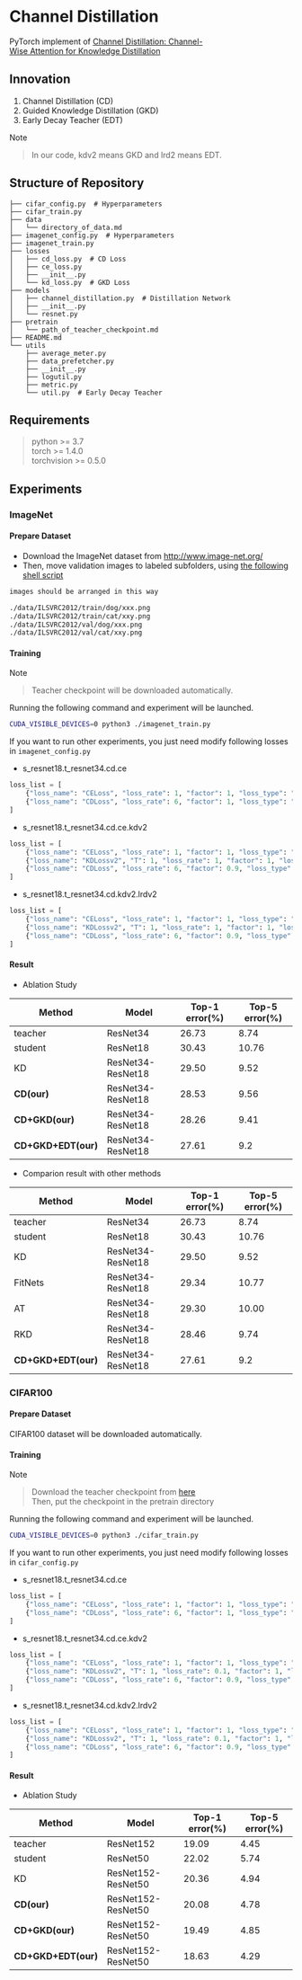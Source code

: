 # Channel Distillation

PyTorch implement of [Channel Distillation: Channel-Wise Attention for Knowledge Distillation](https://arxiv.org/abs/2006.01683)

## Innovation

1. Channel Distillation (CD)
2. Guided Knowledge Distillation (GKD)
3. Early Decay Teacher (EDT)

Note
> In our code, kdv2 means GKD and lrd2 means EDT.

## Structure of Repository
```
├── cifar_config.py  # Hyperparameters
├── cifar_train.py
├── data
│   └── directory_of_data.md
├── imagenet_config.py  # Hyperparameters
├── imagenet_train.py
├── losses
│   ├── cd_loss.py  # CD Loss
│   ├── ce_loss.py
│   ├── __init__.py
│   └── kd_loss.py  # GKD Loss
├── models
│   ├── channel_distillation.py  # Distillation Network
│   ├── __init__.py
│   └── resnet.py
├── pretrain
│   └── path_of_teacher_checkpoint.md
├── README.md
└── utils
    ├── average_meter.py
    ├── data_prefetcher.py
    ├── __init__.py
    ├── logutil.py
    ├── metric.py
    └── util.py  # Early Decay Teacher
```

## Requirements

> python >= 3.7  
> torch >= 1.4.0  
> torchvision >= 0.5.0

## Experiments

### ImageNet

#### Prepare Dataset

+ Download the ImageNet dataset from http://www.image-net.org/
+ Then, move validation images to labeled subfolders, using [the following shell script](https://raw.githubusercontent.com/soumith/imagenetloader.torch/master/valprep.sh)

```bash
images should be arranged in this way

./data/ILSVRC2012/train/dog/xxx.png
./data/ILSVRC2012/train/cat/xxy.png
./data/ILSVRC2012/val/dog/xxx.png
./data/ILSVRC2012/val/cat/xxy.png
```

#### Training

Note  
> Teacher checkpoint will be downloaded automatically.  

Running the following command and experiment will be launched.

```bash
CUDA_VISIBLE_DEVICES=0 python3 ./imagenet_train.py
```

If you want to run other experiments, you just need modify following losses in `imagenet_config.py`

+ s_resnet18.t_resnet34.cd.ce
```python
loss_list = [
    {"loss_name": "CELoss", "loss_rate": 1, "factor": 1, "loss_type": "ce_family", "loss_rate_decay": "lrdv1"},
    {"loss_name": "CDLoss", "loss_rate": 6, "factor": 1, "loss_type": "fd_family", "loss_rate_decay": "lrdv1"},
]
```

+ s_resnet18.t_resnet34.cd.ce.kdv2
```python
loss_list = [
    {"loss_name": "CELoss", "loss_rate": 1, "factor": 1, "loss_type": "ce_family", "loss_rate_decay": "lrdv1"},
    {"loss_name": "KDLossv2", "T": 1, "loss_rate": 1, "factor": 1, "loss_type": "kdv2_family", "loss_rate_decay": "lrdv1"},
    {"loss_name": "CDLoss", "loss_rate": 6, "factor": 0.9, "loss_type": "fd_family", "loss_rate_decay": "lrdv1"},
]
```

+ s_resnet18.t_resnet34.cd.kdv2.lrdv2
```python
loss_list = [
    {"loss_name": "CELoss", "loss_rate": 1, "factor": 1, "loss_type": "ce_family", "loss_rate_decay": "lrdv2"},
    {"loss_name": "KDLossv2", "T": 1, "loss_rate": 1, "factor": 1, "loss_type": "kdv2_family", "loss_rate_decay": "lrdv2"},
    {"loss_name": "CDLoss", "loss_rate": 6, "factor": 0.9, "loss_type": "fd_family", "loss_rate_decay": "lrdv2"},
]
```

#### Result

+ Ablation Study

| Method | Model | Top-1 error(%) | Top-5 error(%) |
| -- | -- | -- | -- |
| teacher | ResNet34 | 26.73 | 8.74 |
| student | ResNet18 | 30.43 | 10.76 |
| KD | ResNet34-ResNet18 | 29.50 | 9.52 |
| **CD(our)** | ResNet34-ResNet18 | 28.53 | 9.56 |
| **CD+GKD(our)** | ResNet34-ResNet18 | 28.26 | 9.41 |
| **CD+GKD+EDT(our)** | ResNet34-ResNet18 | 27.61 | 9.2 |

+ Comparion result with other methods

| Method | Model | Top-1 error(%) | Top-5 error(%) |
| -- | -- | -- | -- |
| teacher | ResNet34 | 26.73 | 8.74 |
| student | ResNet18 | 30.43 | 10.76 |
| KD | ResNet34-ResNet18 | 29.50 | 9.52 |
| FitNets | ResNet34-ResNet18 | 29.34 | 10.77 |
| AT | ResNet34-ResNet18 | 29.30 | 10.00 |
| RKD | ResNet34-ResNet18 | 28.46 | 9.74 |
| **CD+GKD+EDT(our)** | ResNet34-ResNet18 | 27.61 | 9.2 |

### CIFAR100

#### Prepare Dataset
CIFAR100 dataset will be downloaded automatically.

#### Training

Note
> Download the teacher checkpoint from [here](https://drive.google.com/file/d/1e3IW5pxH7W-aOipIY7cGQJ3dmRrHXZ51/view)  
> Then, put the checkpoint in the pretrain directory

Running the following command and experiment will be launched.

```bash
CUDA_VISIBLE_DEVICES=0 python3 ./cifar_train.py
```

If you want to run other experiments, you just need modify following losses in `cifar_config.py`

+ s_resnet18.t_resnet34.cd.ce
```python
loss_list = [
    {"loss_name": "CELoss", "loss_rate": 1, "factor": 1, "loss_type": "ce_family", "loss_rate_decay": "lrdv1"},
    {"loss_name": "CDLoss", "loss_rate": 6, "factor": 1, "loss_type": "fd_family", "loss_rate_decay": "lrdv1"},
]
```

+ s_resnet18.t_resnet34.cd.ce.kdv2
```python
loss_list = [
    {"loss_name": "CELoss", "loss_rate": 1, "factor": 1, "loss_type": "ce_family", "loss_rate_decay": "lrdv1"},
    {"loss_name": "KDLossv2", "T": 1, "loss_rate": 0.1, "factor": 1, "loss_type": "kdv2_family", "loss_rate_decay": "lrdv1"},
    {"loss_name": "CDLoss", "loss_rate": 6, "factor": 0.9, "loss_type": "fd_family", "loss_rate_decay": "lrdv1"},
]
```

+ s_resnet18.t_resnet34.cd.kdv2.lrdv2
```python
loss_list = [
    {"loss_name": "CELoss", "loss_rate": 1, "factor": 1, "loss_type": "ce_family", "loss_rate_decay": "lrdv2"},
    {"loss_name": "KDLossv2", "T": 1, "loss_rate": 0.1, "factor": 1, "loss_type": "kdv2_family","loss_rate_decay": "lrdv2"},
    {"loss_name": "CDLoss", "loss_rate": 6, "factor": 0.9, "loss_type": "fd_family", "loss_rate_decay": "lrdv2"},
]
```

#### Result

+ Ablation Study

| Method | Model | Top-1 error(%) | Top-5 error(%) |
| -- | -- | -- | -- |
| teacher | ResNet152| 19.09 | 4.45 |
| student | ResNet50 | 22.02 | 5.74 |
| KD | ResNet152-ResNet50 | 20.36 | 4.94 |
| **CD(our)** | ResNet152-ResNet50 | 20.08 | 4.78 |
| **CD+GKD(our)** | ResNet152-ResNet50 | 19.49 | 4.85 |
| **CD+GKD+EDT(our)** | ResNet152-ResNet50 | 18.63 | 4.29 |
